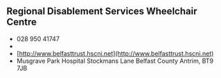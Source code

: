 
## Regional Disablement Services Wheelchair Centre

- <i class="fa fa-phone"></i> 028 950 41747
- <i class="fa fa-envelope"></i> <a href="mailto:"></a>
- <i class="fa fa-home"></i> [http://www.belfasttrust.hscni.net](http://www.belfasttrust.hscni.net)
- <i class="fa fa-building"></i> Musgrave Park Hospital Stockmans Lane   Belfast County Antrim, BT9 7JB
